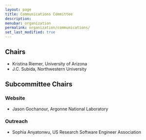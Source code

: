 ```yaml
---
layout: page
title: Communications Committee
description: 
menubar: organization
permalink: organization/communications/
set_last_modified: true
---
```


## Chairs

- Kristina Riemer, University of Arizona
- J.C. Subida, Northwestern University

## Subcommittee Chairs

### Website

- Jason Gochanour, Argonne National Laboratory

### Outreach

- Sophia Anyatonwu, US Research Software Engineer Association
